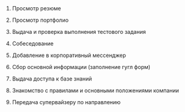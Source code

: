 

##

1. Просмотр резюме

2. Просмотр портфолио

3. Выдача и проверка выполнения тестового задания

4. Собеседование

5. Добавление в корпоративный мессенджер

6. Сбор основной информации (заполнение гугл форм)

7. Выдача доступа к базе знаний

8. Знакомство с правилами и основными положениями компании

9. Передача супервайзеру по направлению 
